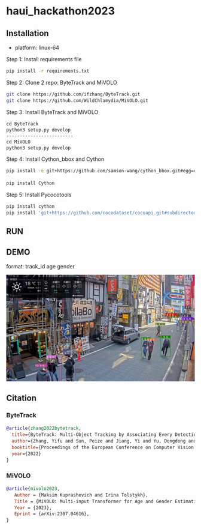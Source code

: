 # haui_hackathon2023


## Installation

- platform: linux-64

Step 1: Install requirements file

```bash
pip install -r requirements.txt
```

Step 2: Clone 2 repo: ByteTrack and MiVOLO

```bash
git clone https://github.com/ifzhang/ByteTrack.git
git clone https://github.com/WildChlamydia/MiVOLO.git
```

Step 3: Install ByteTrack and MiVOLO

```
cd ByteTrack
python3 setup.py develop
-------------------------
cd MiVOLO
python3 setup.py develop
```

Step 4: Install Cython_bbox and Cython

```bash
pip install -e git+https://github.com/samson-wang/cython_bbox.git#egg=cython-bbox

pip install Cython
```

Step 5: Install Pycocotools

```bash
pip install cython
pip install 'git+https://github.com/cocodataset/cocoapi.git#subdirectory=PythonAPI'
```

## RUN

## DEMO

format: track_id age gender

<img src="demo/out.jpg" width="1000"/>

## Citation


### ByteTrack
```bibtex
@article{zhang2022bytetrack,
  title={ByteTrack: Multi-Object Tracking by Associating Every Detection Box},
  author={Zhang, Yifu and Sun, Peize and Jiang, Yi and Yu, Dongdong and Weng, Fucheng and Yuan, Zehuan and Luo, Ping and Liu, Wenyu and Wang, Xinggang},
  booktitle={Proceedings of the European Conference on Computer Vision (ECCV)},
  year={2022}
}
```

### MiVOLO
```bibtex
@article{mivolo2023,
   Author = {Maksim Kuprashevich and Irina Tolstykh},
   Title = {MiVOLO: Multi-input Transformer for Age and Gender Estimation},
   Year = {2023},
   Eprint = {arXiv:2307.04616},
}
```